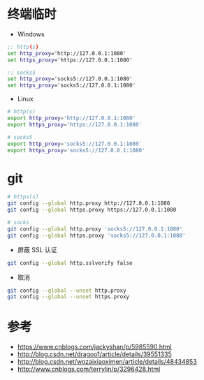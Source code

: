 # 终端临时
- Windows
``` cmd
:: http(s)
set http_proxy='http://127.0.0.1:1080'
set https_proxy='https://127.0.0.1:1080'

:: socks5
set http_proxy='socks5://127.0.0.1:1080'
set https_proxy='socks5://127.0.0.1:1080'
```

- Linux
``` bash
# http(s)
export http_proxy='http://127.0.0.1:1080'
export https_proxy='https://127.0.0.1:1080'

# socks5
export http_proxy='socks5://127.0.0.1:1080'
export https_proxy='socks5://127.0.0.1:1080'
```

# git
``` bash
# https(s)
git config --global http.proxy http://127.0.0.1:1080
git config --global https.proxy https://127.0.0.1:1080

# socks
git config --global http.proxy 'socks5://127.0.0.1:1080'
git config --global https.proxy 'socks5://127.0.0.1:1080'
```

- 屏蔽 SSL 认证
``` bash
git config --global http.sslverify false
```

- 取消
``` bash
git config --global --unset http.proxy
git config --global --unset https.proxy
```

# 参考
- https://www.cnblogs.com/jackyshan/p/5985590.html
- http://blog.csdn.net/dragoo1/article/details/39551335
- http://blog.csdn.net/wozaixiaoximen/article/details/48434853
- http://www.cnblogs.com/terrylin/p/3296428.html
